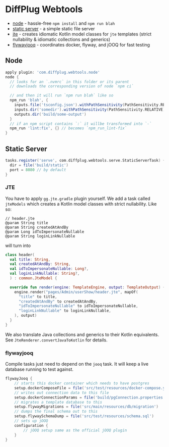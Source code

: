 # DiffPlug Webtools

- [node](#node) - hassle-free `npm install` and `npm run blah`
- [static server](#static-server) - a simple static file server
- [jte](#jte) - creates idiomatic Kotlin model classes for `jte` templates (strict nullability & idiomatic collections and generics)
- [flywayjooq](#flywayjooq) - coordinates docker, flyway, and jOOQ for fast testing 

## Node

```gradle
apply plugin: 'com.diffplug.webtools.node'
node {
  // looks for an `.nvmrc` in this folder or its parent
  // downloads the corresponding version of node `npm ci`

  // and then it will run `npm run blah` like so
  npm_run 'blah', {
    inputs.file('tsconfig.json').withPathSensitivity(PathSensitivity.RELATIVE)
    inputs.dir('somedir').withPathSensitivity(PathSensitivity.RELATIVE)
    outputs.dir('build/some-output')
  }
  // if an npm script contains `:` it willbe transformed into `-`
  npm_run 'lint:fix', {} // becomes `npm_run_lint-fix`
}
```

## Static Server

```gradle
tasks.register('serve', com.diffplug.webtools.serve.StaticServerTask) {
  dir = file('build/static')
  port = 8080 // by default
}
```

### JTE

You have to apply `gg.jte.gradle` plugin yourself. We add a task called `jteModels` which creates a Kotlin model classes with strict nullability. Like so:

```jte
// header.jte
@param String title
@param String createdAtAndBy
@param Long idToImpersonateNullable
@param String loginLinkNullable
```

will turn into

```kotlin
class header(
  val title: String,
  val createdAtAndBy: String,
  val idToImpersonateNullable: Long?,
  val loginLinkNullable: String?,
  ) : common.JteModel {

  override fun render(engine: TemplateEngine, output: TemplateOutput) {
    engine.render("pages/Admin/userShow/header.jte", mapOf(
      "title" to title,
      "createdAtAndBy" to createdAtAndBy,
      "idToImpersonateNullable" to idToImpersonateNullable,
      "loginLinkNullable" to loginLinkNullable,
    ), output)
  }
}
```

We also translate Java collections and generics to their Kotlin equivalents. See `JteRenderer.convertJavaToKotlin` for details.

### flywayjooq

Compile tasks just need to depend on the `jooq` task. It will keep a live database running to test against.

```gradle
flywayJooq {
	// starts this docker container which needs to have postgres
	setup.dockerComposeFile = file('src/test/resources/docker-compose.yml')
	// writes out connection data to this file
	setup.dockerConnectionParams = file('build/pgConnection.properties')
	// migrates a template database to this
	setup.flywayMigrations = file('src/main/resources/db/migration')
	// dumps the final schema out to this
	setup.flywaySchemaDump = file('src/test/resources/schema.sql')
	// sets up jOOQ
	configuration {
		// jOOQ setup same as the official jOOQ plugin
	}
}
```
